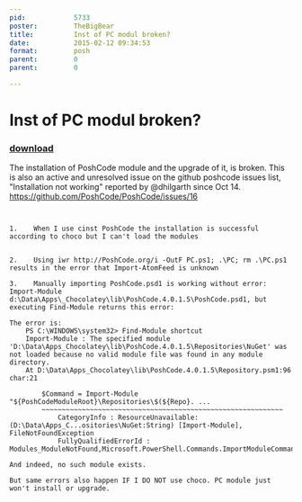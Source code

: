 ```yaml
---
pid:            5733
poster:         TheBigBear
title:          Inst of PC modul broken?
date:           2015-02-12 09:34:53
format:         posh
parent:         0
parent:         0

---
```


# Inst of PC modul broken?

### [download](5733.ps1)

The installation of PoshCode module and the upgrade of it, is broken.
This is also an active and unresolved issue on the github poshcode issues list, "Installation not working" reported by @dhilgarth since Oct 14.
https://github.com/PoshCode/PoshCode/issues/16

```posh


1.    When I use cinst PoshCode the installation is successful according to choco but I can't load the modules


2.    Using iwr http://PoshCode.org/i -OutF PC.ps1; .\PC; rm .\PC.ps1 results in the error that Import-AtomFeed is unknown

3.    Manually importing PoshCode.psd1 is working without error: Import-Module d:\Data\Apps\_Chocolatey\lib\PoshCode.4.0.1.5\PoshCode.psd1, but executing Find-Module returns this error:

The error is:
    PS C:\WINDOWS\system32> Find-Module shortcut
    Import-Module : The specified module 'D:\Data\Apps_Chocolatey\lib\PoshCode.4.0.1.5\Repositories\NuGet' was not loaded because no valid module file was found in any module directory.
    At D:\Data\Apps_Chocolatey\lib\PoshCode.4.0.1.5\Repository.psm1:96 char:21

        $Command = Import-Module "${PoshCodeModuleRoot}\Repositories\$(${Repo}. ...
        ~~~~~~~~~~~~~~~~~~~~~~~~~~~~~~~~~~~~~~~~~~~~~~~~~~~~~~~~~~~~
            CategoryInfo : ResourceUnavailable: (D:\Data\Apps_C...ositories\NuGet:String) [Import-Module], FileNotFoundException
            FullyQualifiedErrorId : Modules_ModuleNotFound,Microsoft.PowerShell.Commands.ImportModuleCommand

And indeed, no such module exists.

But same errors also happen IF I DO NOT use choco. PC module just won't install or upgrade.
```
